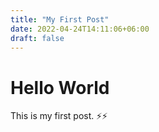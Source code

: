 ```yaml
---
title: "My First Post"
date: 2022-04-24T14:11:06+06:00
draft: false
---
```


# Hello World

This is my first post. ⚡⚡
